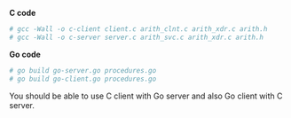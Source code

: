 **C code**

```sh
# gcc -Wall -o c-client client.c arith_clnt.c arith_xdr.c arith.h
# gcc -Wall -o c-server server.c arith_svc.c arith_xdr.c arith.h
```

**Go code**

```sh
# go build go-server.go procedures.go
# go build go-client.go procedures.go
```
You should be able to use C client with Go server and
also Go client with C server.
